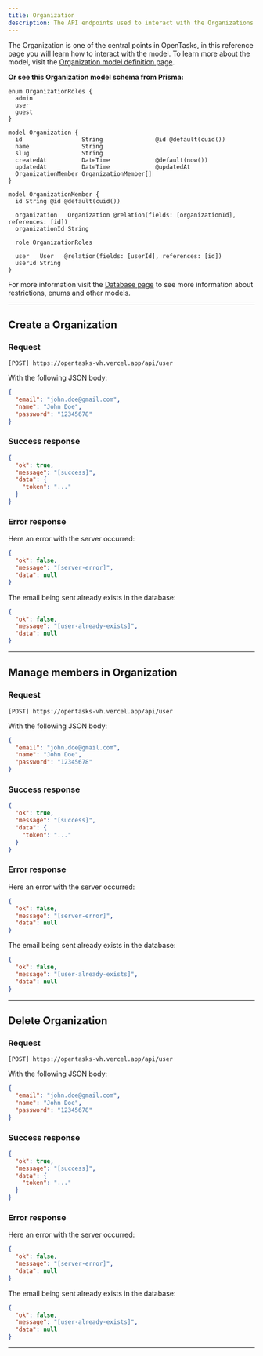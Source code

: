```yaml
---
title: Organization
description: The API endpoints used to interact with the Organizations in OpenTasks
---
```


The Organization is one of the central points in OpenTasks, in this reference page you will learn how to interact with the model.
To learn more about the model, visit the [Organization model definition page](/journey/database#organization).

**Or see this Organization model schema from Prisma:**
```prisma
enum OrganizationRoles {
  admin
  user
  guest
}

model Organization {
  id                 String               @id @default(cuid())
  name               String
  slug               String
  createdAt          DateTime             @default(now())
  updatedAt          DateTime             @updatedAt
  OrganizationMember OrganizationMember[]
}

model OrganizationMember {
  id String @id @default(cuid())

  organization   Organization @relation(fields: [organizationId], references: [id])
  organizationId String

  role OrganizationRoles

  user   User   @relation(fields: [userId], references: [id])
  userId String
}
```
For more information visit the [Database page](/journey/database) to see more information about restrictions, enums and other models.

---

## Create a Organization
### Request
```http
[POST] https://opentasks-vh.vercel.app/api/user
```

With the following JSON body:
```json title="HTTP Body"
{
  "email": "john.doe@gmail.com",
  "name": "John Doe",
  "password": "12345678"
}
```

### Success response
```json
{
  "ok": true,
  "message": "[success]",
  "data": {
    "token": "..."
  }
}
```

### Error response
Here an error with the server occurred:   
```json
{
  "ok": false,
  "message": "[server-error]",
  "data": null
}
```

The email being sent already exists in the database:
```json
{
  "ok": false,
  "message": "[user-already-exists]",
  "data": null
}
```

---

## Manage members in Organization
### Request
```http
[POST] https://opentasks-vh.vercel.app/api/user
```

With the following JSON body:
```json title="HTTP Body"
{
  "email": "john.doe@gmail.com",
  "name": "John Doe",
  "password": "12345678"
}
```

### Success response
```json
{
  "ok": true,
  "message": "[success]",
  "data": {
    "token": "..."
  }
}
```

### Error response
Here an error with the server occurred:   
```json
{
  "ok": false,
  "message": "[server-error]",
  "data": null
}
```

The email being sent already exists in the database:
```json
{
  "ok": false,
  "message": "[user-already-exists]",
  "data": null
}
```

---

## Delete Organization
### Request
```http
[POST] https://opentasks-vh.vercel.app/api/user
```

With the following JSON body:
```json title="HTTP Body"
{
  "email": "john.doe@gmail.com",
  "name": "John Doe",
  "password": "12345678"
}
```

### Success response
```json
{
  "ok": true,
  "message": "[success]",
  "data": {
    "token": "..."
  }
}
```

### Error response
Here an error with the server occurred:   
```json
{
  "ok": false,
  "message": "[server-error]",
  "data": null
}
```

The email being sent already exists in the database:
```json
{
  "ok": false,
  "message": "[user-already-exists]",
  "data": null
}
```

---
